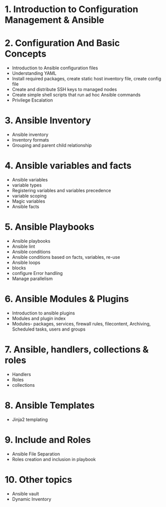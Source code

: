 # 1. Introduction to Configuration Management & Ansible

# 2. Configuration And Basic Concepts
- Introduction to Ansible configuration files
- Understanding YAML
- Install required packages, create static host inventory file, create config file
- Create and distribute SSH keys to managed nodes
- Create simple shell scripts that run ad hoc Ansible commands
- Privilege Escalation

# 3. Ansible Inventory
- Ansible inventory
- Inventory formats
- Grouping and parent child relationship

# 4. Ansible variables and facts
- Ansible variables
- variable types
- Registering variables and variables precedence
- variable scoping
- Magic variables
- Ansible facts

# 5. Ansible Playbooks
- Ansible playbooks
- Ansible lint
- Ansible conditions 
- Ansible conditions based on facts, variables, re-use
- Ansible loops
- blocks
- configure Error handling 
- Manage parallelism

# 6. Ansible Modules & Plugins
- Introduction to ansible plugins
- Modules and plugin index
- Modules- packages, services, firewall rules, filecontent, Archiving, Scheduled tasks, users and groups

# 7. Ansible, handlers, collections & roles
- Handlers
- Roles
- collections

# 8. Ansible Templates
- Jinja2 templating

# 9. Include and Roles
- Ansible File Separation
- Roles creation and inclusion in playbook

# 10. Other topics
- Ansible vault
- Dynamic Inventory
